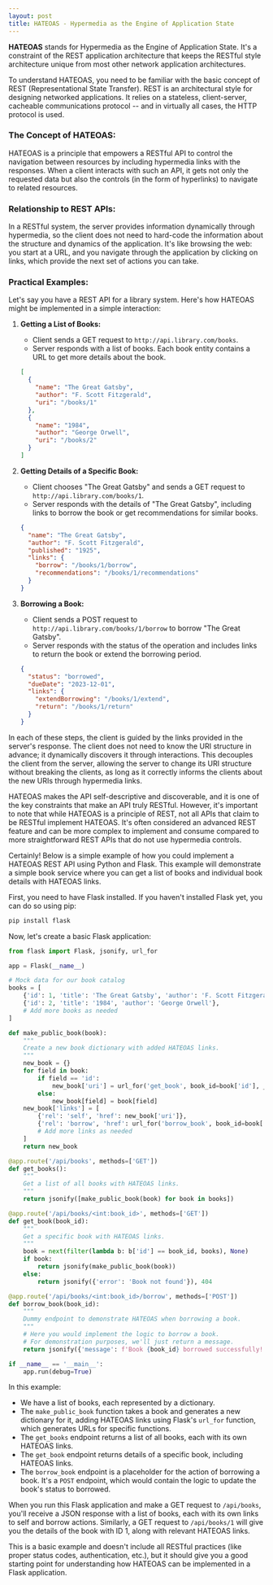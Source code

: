```yaml
---
layout: post
title: HATEOAS - Hypermedia as the Engine of Application State
---
```

**HATEOAS** stands for Hypermedia as the Engine of Application State. It's a constraint of the REST application architecture that keeps the RESTful style architecture unique from most other network application architectures.

To understand HATEOAS, you need to be familiar with the basic concept of REST (Representational State Transfer). REST is an architectural style for designing networked applications. It relies on a stateless, client-server, cacheable communications protocol -- and in virtually all cases, the HTTP protocol is used.

### The Concept of HATEOAS:

HATEOAS is a principle that empowers a RESTful API to control the navigation between resources by including hypermedia links with the responses. When a client interacts with such an API, it gets not only the requested data but also the controls (in the form of hyperlinks) to navigate to related resources.

### Relationship to REST APIs:

In a RESTful system, the server provides information dynamically through hypermedia, so the client does not need to hard-code the information about the structure and dynamics of the application. It's like browsing the web: you start at a URL, and you navigate through the application by clicking on links, which provide the next set of actions you can take.

### Practical Examples:

Let's say you have a REST API for a library system. Here's how HATEOAS might be implemented in a simple interaction:

1. **Getting a List of Books:**

   - Client sends a GET request to `http://api.library.com/books`.
   - Server responds with a list of books. Each book entity contains a URL to get more details about the book.

   ```json
   [
     {
       "name": "The Great Gatsby",
       "author": "F. Scott Fitzgerald",
       "uri": "/books/1"
     },
     {
       "name": "1984",
       "author": "George Orwell",
       "uri": "/books/2"
     }
   ]
   ```

2. **Getting Details of a Specific Book:**

   - Client chooses "The Great Gatsby" and sends a GET request to `http://api.library.com/books/1`.
   - Server responds with the details of "The Great Gatsby", including links to borrow the book or get recommendations for similar books.

   ```json
   {
     "name": "The Great Gatsby",
     "author": "F. Scott Fitzgerald",
     "published": "1925",
     "links": {
       "borrow": "/books/1/borrow",
       "recommendations": "/books/1/recommendations"
     }
   }
   ```

3. **Borrowing a Book:**

   - Client sends a POST request to `http://api.library.com/books/1/borrow` to borrow "The Great Gatsby".
   - Server responds with the status of the operation and includes links to return the book or extend the borrowing period.

   ```json
   {
     "status": "borrowed",
     "dueDate": "2023-12-01",
     "links": {
       "extendBorrowing": "/books/1/extend",
       "return": "/books/1/return"
     }
   }
   ```

In each of these steps, the client is guided by the links provided in the server's response. The client does not need to know the URI structure in advance; it dynamically discovers it through interactions. This decouples the client from the server, allowing the server to change its URI structure without breaking the clients, as long as it correctly informs the clients about the new URIs through hypermedia links.

HATEOAS makes the API self-descriptive and discoverable, and it is one of the key constraints that make an API truly RESTful. However, it's important to note that while HATEOAS is a principle of REST, not all APIs that claim to be RESTful implement HATEOAS. It's often considered an advanced REST feature and can be more complex to implement and consume compared to more straightforward REST APIs that do not use hypermedia controls.

Certainly! Below is a simple example of how you could implement a HATEOAS REST API using Python and Flask. This example will demonstrate a simple book service where you can get a list of books and individual book details with HATEOAS links.

First, you need to have Flask installed. If you haven't installed Flask yet, you can do so using pip:

```bash
pip install flask
```

Now, let's create a basic Flask application:

```python
from flask import Flask, jsonify, url_for

app = Flask(__name__)

# Mock data for our book catalog
books = [
    {'id': 1, 'title': 'The Great Gatsby', 'author': 'F. Scott Fitzgerald'},
    {'id': 2, 'title': '1984', 'author': 'George Orwell'},
    # Add more books as needed
]

def make_public_book(book):
    """
    Create a new book dictionary with added HATEOAS links.
    """
    new_book = {}
    for field in book:
        if field == 'id':
            new_book['uri'] = url_for('get_book', book_id=book['id'], _external=True)
        else:
            new_book[field] = book[field]
    new_book['links'] = [
        {'rel': 'self', 'href': new_book['uri']},
        {'rel': 'borrow', 'href': url_for('borrow_book', book_id=book['id'], _external=True)},
        # Add more links as needed
    ]
    return new_book

@app.route('/api/books', methods=['GET'])
def get_books():
    """
    Get a list of all books with HATEOAS links.
    """
    return jsonify([make_public_book(book) for book in books])

@app.route('/api/books/<int:book_id>', methods=['GET'])
def get_book(book_id):
    """
    Get a specific book with HATEOAS links.
    """
    book = next(filter(lambda b: b['id'] == book_id, books), None)
    if book:
        return jsonify(make_public_book(book))
    else:
        return jsonify({'error': 'Book not found'}), 404

@app.route('/api/books/<int:book_id>/borrow', methods=['POST'])
def borrow_book(book_id):
    """
    Dummy endpoint to demonstrate HATEOAS when borrowing a book.
    """
    # Here you would implement the logic to borrow a book.
    # For demonstration purposes, we'll just return a message.
    return jsonify({'message': f'Book {book_id} borrowed successfully!'})

if __name__ == '__main__':
    app.run(debug=True)
```

In this example:

- We have a list of books, each represented by a dictionary.
- The `make_public_book` function takes a book and generates a new dictionary for it, adding HATEOAS links using Flask's `url_for` function, which generates URLs for specific functions.
- The `get_books` endpoint returns a list of all books, each with its own HATEOAS links.
- The `get_book` endpoint returns details of a specific book, including HATEOAS links.
- The `borrow_book` endpoint is a placeholder for the action of borrowing a book. It's a `POST` endpoint, which would contain the logic to update the book's status to borrowed.

When you run this Flask application and make a GET request to `/api/books`, you'll receive a JSON response with a list of books, each with its own links to self and borrow actions. Similarly, a GET request to `/api/books/1` will give you the details of the book with ID 1, along with relevant HATEOAS links.

This is a basic example and doesn't include all RESTful practices (like proper status codes, authentication, etc.), but it should give you a good starting point for understanding how HATEOAS can be implemented in a Flask application.